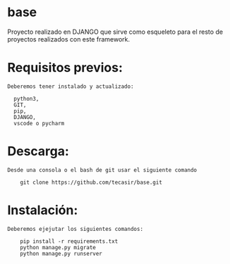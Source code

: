 # base
Proyecto realizado en DJANGO que sirve como esqueleto para el resto de proyectos realizados con este framework.

# Requisitos previos:
	Deberemos tener instalado y actualizado:
	
	  python3,
	  GIT,
	  pip,
	  DJANGO,
	  vscode o pycharm

# Descarga:
	Desde una consola o el bash de git usar el siguiente comando

		git clone https://github.com/tecasir/base.git


# Instalación:
	Deberemos ejejutar los siguientes comandos:

		pip install -r requirements.txt
		python manage.py migrate
		python manage.py runserver